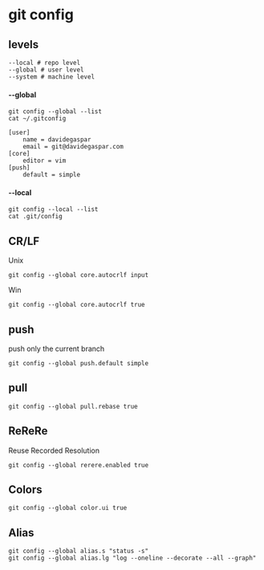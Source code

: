 # git config
## levels
```
--local # repo level
--global # user level
--system # machine level
```
#### --global
```
git config --global --list
cat ~/.gitconfig
```
```
[user]
	name = davidegaspar
	email = git@davidegaspar.com
[core]
	editor = vim
[push]
	default = simple
```
#### --local
```
git config --local --list
cat .git/config
```
## CR/LF
Unix
```
git config --global core.autocrlf input
```
Win
```
git config --global core.autocrlf true
```

## push
push only the current branch
```
git config --global push.default simple
```

## pull
```
git config --global pull.rebase true
```
## ReReRe
Reuse Recorded Resolution
```
git config --global rerere.enabled true
```
## Colors
```
git config --global color.ui true
```
## Alias
```
git config --global alias.s "status -s"
git config --global alias.lg "log --oneline --decorate --all --graph"
```
